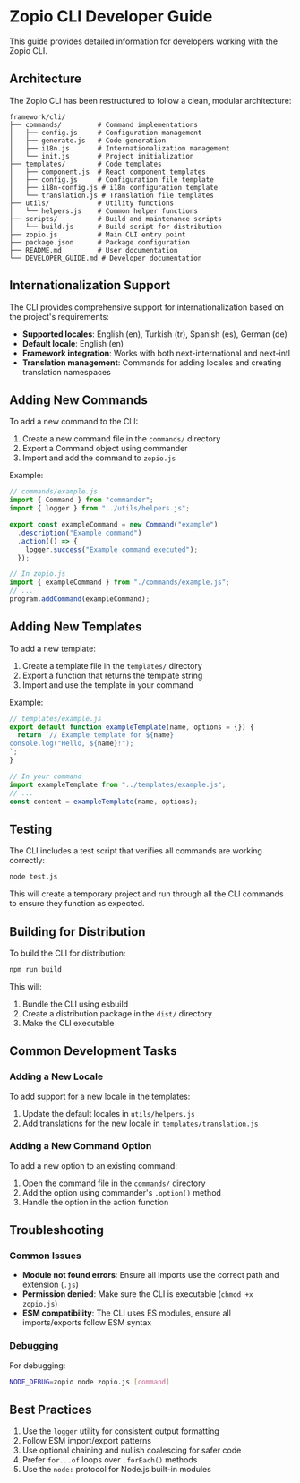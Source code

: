 # Zopio CLI Developer Guide

This guide provides detailed information for developers working with the Zopio CLI.

## Architecture

The Zopio CLI has been restructured to follow a clean, modular architecture:

```
framework/cli/
├── commands/         # Command implementations
│   ├── config.js     # Configuration management
│   ├── generate.js   # Code generation
│   ├── i18n.js       # Internationalization management
│   └── init.js       # Project initialization
├── templates/        # Code templates
│   ├── component.js  # React component templates
│   ├── config.js     # Configuration file template
│   ├── i18n-config.js # i18n configuration template
│   └── translation.js # Translation file templates
├── utils/            # Utility functions
│   └── helpers.js    # Common helper functions
├── scripts/          # Build and maintenance scripts
│   └── build.js      # Build script for distribution
├── zopio.js          # Main CLI entry point
├── package.json      # Package configuration
├── README.md         # User documentation
└── DEVELOPER_GUIDE.md # Developer documentation
```

## Internationalization Support

The CLI provides comprehensive support for internationalization based on the project's requirements:

- **Supported locales**: English (en), Turkish (tr), Spanish (es), German (de)
- **Default locale**: English (en)
- **Framework integration**: Works with both next-international and next-intl
- **Translation management**: Commands for adding locales and creating translation namespaces

## Adding New Commands

To add a new command to the CLI:

1. Create a new command file in the `commands/` directory
2. Export a Command object using commander
3. Import and add the command to `zopio.js`

Example:

```javascript
// commands/example.js
import { Command } from "commander";
import { logger } from "../utils/helpers.js";

export const exampleCommand = new Command("example")
  .description("Example command")
  .action(() => {
    logger.success("Example command executed");
  });

// In zopio.js
import { exampleCommand } from "./commands/example.js";
// ...
program.addCommand(exampleCommand);
```

## Adding New Templates

To add a new template:

1. Create a template file in the `templates/` directory
2. Export a function that returns the template string
3. Import and use the template in your command

Example:

```javascript
// templates/example.js
export default function exampleTemplate(name, options = {}) {
  return `// Example template for ${name}
console.log("Hello, ${name}!");
`;
}

// In your command
import exampleTemplate from "../templates/example.js";
// ...
const content = exampleTemplate(name, options);
```

## Testing

The CLI includes a test script that verifies all commands are working correctly:

```bash
node test.js
```

This will create a temporary project and run through all the CLI commands to ensure they function as expected.

## Building for Distribution

To build the CLI for distribution:

```bash
npm run build
```

This will:
1. Bundle the CLI using esbuild
2. Create a distribution package in the `dist/` directory
3. Make the CLI executable

## Common Development Tasks

### Adding a New Locale

To add support for a new locale in the templates:

1. Update the default locales in `utils/helpers.js`
2. Add translations for the new locale in `templates/translation.js`

### Adding a New Command Option

To add a new option to an existing command:

1. Open the command file in the `commands/` directory
2. Add the option using commander's `.option()` method
3. Handle the option in the action function

## Troubleshooting

### Common Issues

- **Module not found errors**: Ensure all imports use the correct path and extension (`.js`)
- **Permission denied**: Make sure the CLI is executable (`chmod +x zopio.js`)
- **ESM compatibility**: The CLI uses ES modules, ensure all imports/exports follow ESM syntax

### Debugging

For debugging:

```bash
NODE_DEBUG=zopio node zopio.js [command]
```

## Best Practices

1. Use the `logger` utility for consistent output formatting
2. Follow ESM import/export patterns
3. Use optional chaining and nullish coalescing for safer code
4. Prefer `for...of` loops over `.forEach()` methods
5. Use the `node:` protocol for Node.js built-in modules
